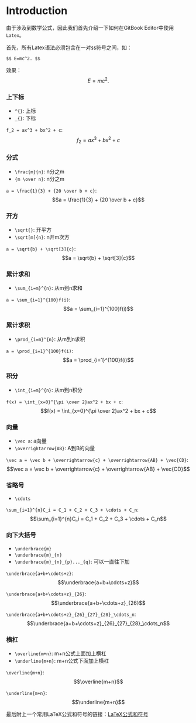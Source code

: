 # Introduction

由于涉及到数学公式，因此我们首先介绍一下如何在GitBook Editor中使用`Latex`。

首先，所有Latex语法必须包含在一对`$$`符号之间，如：

```
$$ E=mc^2. $$
```

效果：$$ E=mc^2. $$

### 上下标

- `^{}`: 上标
- `_{}`: 下标

`f_2 = ax^3 + bx^2 + c`: $$ f_2 = ax^3 + bx^2 + c $$

### 分式

- `\frac{m}{n}`: n分之m
- `{m \over n}`: n分之m

`a = \frac{1}{3} + {20 \over b + c}`: $$a = \frac{1}{3} + {20 \over b + c}$$

### 开方

- `\sqrt{}`: 开平方
- `\sqrt[m]{n}`: n开m次方

`a = \sqrt{b} + \sqrt[3]{c}`: $$a = \sqrt{b} + \sqrt[3]{c}$$

### 累计求和

- `\sum_{i=m}^{n}`: 从m到n求和

`a = \sum_{i=1}^{100}f(i)`: $$a = \sum_{i=1}^{100}f(i)$$

### 累计求积

- `\prod_{i=m}^{n}`: 从m到n求积

`a = \prod_{i=1}^{100}f(i)`: $$a = \prod_{i=1}^{100}f(i)$$

### 积分

- `\int_{i=m}^{n}`: 从m到n积分

`f(x) = \int_{x=0}^{\pi \over 2}ax^2 + bx + c`: $$f(x) = \int_{x=0}^{\pi \over 2}ax^2 + bx + c$$

### 向量

- `\vec a`: a向量
- `\overrightarrow{AB}`: A到B的向量

`\vec a = \vec b + \overrightarrow{c} + \overrightarrow{AB} + \vec{CD}`: $$\vec a = \vec b + \overrightarrow{c} + \overrightarrow{AB} + \vec{CD}$$

### 省略号

- `\cdots`

`\sum_{i=1}^{n}C_i = C_1 + C_2 + C_3 + \cdots + C_n`: $$\sum_{i=1}^{n}C_i = C_1 + C_2 + C_3 + \cdots + C_n$$

### 向下大括号

- `\underbrace{m}`
- `\underbrace{m}_{n}`
- `\underbrace{m}_{n}_{p}..._{q}`: 可以一直往下加


`\underbrace{a+b+\cdots+z}`: $$\underbrace{a+b+\cdots+z}$$

`\underbrace{a+b+\cdots+z}_{26}`: $$\underbrace{a+b+\cdots+z}_{26}$$

`\underbrace{a+b+\cdots+z}_{26}_{27}_{28}_\cdots_n`: $$\underbrace{a+b+\cdots+z}_{26}_{27}_{28}_\cdots_n$$


### 横杠

- `\overline{m+n}`: m+n公式上面加上横杠
- `\underline{m+n}`: m+n公式下面加上横杠

`\overline{m+n}`: $$\overline{m+n}$$

`\underline{m+n}`: $$\underline{m+n}$$

最后附上一个常用LaTeX公式和符号的链接：[LaTeX公式和符号](http://mohu.org/info/symbols/symbols.htm)

